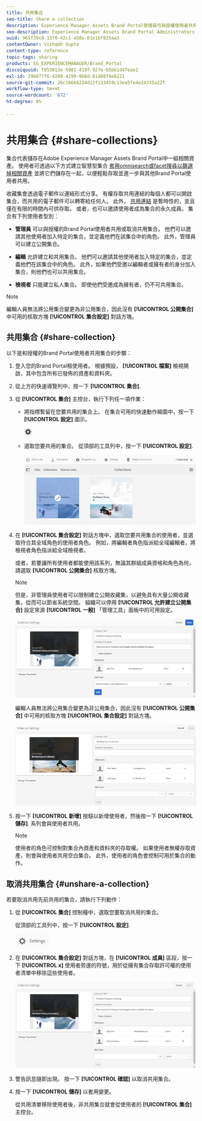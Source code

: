 ```yaml
---
title: 共用集合
seo-title: Share a collection
description: Experience Manager Assets Brand Portal管理員可與授權使用者共用和取消共用集合或智慧型集合。 編輯者只能檢視和共用他們建立、與他們共用的收藏集和公開收藏集。
seo-description: Experience Manager Assets Brand Portal Administrators can share and unshare a collection or a smart collection with authorized users. Editors can view and share only the collections created by them, shared with them, and public collections.
uuid: 965f39cd-1378-42c1-a58a-01e1bf825aa3
contentOwner: Vishabh Gupta
content-type: reference
topic-tags: sharing
products: SG_EXPERIENCEMANAGER/Brand_Portal
discoiquuid: f053013e-5981-419f-927e-b5bb1d47eae2
exl-id: 29b877f6-4200-4299-9b8d-81d88f4e8221
source-git-commit: 26c16668224d22f133419c13ea5fe4e24335a22f
workflow-type: tm+mt
source-wordcount: '672'
ht-degree: 0%

---
```


# 共用集合 {#share-collections}

集合代表儲存在Adobe Experience Manager Assets Brand Portal中一組相關資產。 使用者可透過以下方式建立智慧型集合 [套用omnisearch或facet搜尋以篩選掉相關資產](brand-portal-searching.md) 並將它們儲存在一起，以便輕鬆存取並進一步與其他Brand Portal使用者共用。

<!--The administrators can share and unshare a collection with the authorized Brand Portal users. Editors and viewers can view and share the collections created by them, shared with them, and public collections.-->

收藏集會透過電子郵件以連結形式分享。 有權存取共用連結的每個人都可以開啟集合，而共用的電子郵件可以轉寄給任何人。 此外， [共用連結](https://experienceleague.adobe.com/docs/experience-manager-brand-portal/using/share/brand-portal-link-share.html?lang=en) 是暫時性的，並且僅在有限的時間內可供存取。 或者，也可以邀請使用者成為集合的永久成員。 集合有下列使用者型別：

* **管理員** 可以與授權的Brand Portal使用者共用或取消共用集合。 他們可以邀請其他使用者加入特定的集合，並定義他們在該集合中的角色。 此外，管理員可以建立公開集合。

* **編輯** 允許建立和共用集合。 他們可以邀請其他使用者加入特定的集合，並定義他們在該集合中的角色。 此外，如果他們受邀以編輯者或擁有者的身分加入集合，則他們也可以共用集合。

* **檢視者** 只能建立私人集合。 即使他們受邀成為擁有者，仍不可共用集合。

>[!NOTE]
>
>編輯人員無法將公用集合變更為非公用集合，因此沒有 **[!UICONTROL 公開集合]** 中可用的核取方塊 **[!UICONTROL 集合設定]** 對話方塊。

## 共用集合 {#share-collection}

以下是和授權的Brand Portal使用者共用集合的步驟：

1. 登入您的Brand Portal租使用者。 根據預設， **[!UICONTROL 檔案]** 檢視開啟，其中包含所有已發佈的資產和資料夾。

1. 從上方的快速導覽列中，按一下 **[!UICONTROL 集合]**.

1. 從 **[!UICONTROL 集合]** 主控台，執行下列任一項作業：

   * 將指標暫留在您要共用的集合上。 在集合可用的快速動作縮圖中，按一下 **[!UICONTROL 設定]** 圖示。

     ![](assets/settings-icon.png)

   * 選取您要共用的集合。 從頂部的工具列中，按一下 **[!UICONTROL 設定]**.

     ![](assets/collection-console.png)

1. 在 **[!UICONTROL 集合設定]** 對話方塊中，選取您要共用集合的使用者，並選取符合其全域角色的使用者角色。 例如，將編輯者角色指派給全域編輯者，將檢視者角色指派給全域檢視者。

   或者，若要讓所有使用者都能使用該系列，無論其群組成員資格和角色為何，請選取 **[!UICONTROL 公開集合]** 核取方塊。

   >[!NOTE]
   >
   >但是，非管理員使用者可以限制建立公開收藏集，以避免具有大量公開收藏集，從而可以節省系統空間。 組織可以停用 **[!UICONTROL 允許建立公開集合]** 設定來源 **[!UICONTROL 一般]** 「管理工具」面板中的可用設定。

   ![](assets/collection_sharingadduser.png)

   編輯人員無法將公用集合變更為非公用集合，因此沒有 **[!UICONTROL 公開集合]** 中可用的核取方塊 **[!UICONTROL 集合設定]** 對話方塊。

   ![](assets/collection-setting-editor.png)

1. 按一下 **[!UICONTROL 新增]** 按鈕以新增使用者，然後按一下 **[!UICONTROL 儲存]**. 系列會與使用者共用。

   >[!NOTE]
   >
   >使用者的角色可控制對集合內資產和資料夾的存取權。 如果使用者無權存取資產，則會與使用者共用空白集合。 此外，使用者的角色會控制可用於集合的動作。

## 取消共用集合 {#unshare-a-collection}

若要取消共用先前共用的集合，請執行下列動作：

1. 從 **[!UICONTROL 集合]** 控制檯中，選取您要取消共用的集合。

   從頂部的工具列中，按一下 **[!UICONTROL 設定]**.

   ![](assets/collection_settings.png)

1. 在 **[!UICONTROL 集合設定]** 對話方塊，在 **[!UICONTROL 成員]** 區段，按一下 **[!UICONTROL x]** 使用者旁邊的符號，用於從擁有集合存取許可權的使用者清單中移除這些使用者。

   ![](assets/unshare_collection.png)

1. 警告訊息隨即出現。 按一下 **[!UICONTROL 確認]** 以取消共用集合。

1. 按一下 **[!UICONTROL 儲存]** 以套用變更。

   從共用清單移除使用者後，非共用集合就會從使用者的 **[!UICONTROL 集合]** 主控台。

<!--
1. Click the overlay icon on the left, and choose **[!UICONTROL Navigation]**.

   ![](assets/contenttree-1.png)

1. From the siderail on the left, click **[!UICONTROL Collections]**.

   ![](assets/access_collections.png)

1. From the **[!UICONTROL Collections]** console, do one of the following:

    * Hover the pointer over the collection you want to share. From the quick action thumbnails available for the collection, click the **[!UICONTROL Settings]** icon.

   ![](assets/settings_thumbnail.png)

    * Select the collection you want to share. From the toolbar at the top, click **[!UICONTROL Settings]**.
    
   ![](assets/collection-sharing.png)

1. In the [!UICONTROL Collection Settings] dialog box, select the users or groups with whom you want to share the collection and select the role for a user or a group to match their global role. For example, assign the Editor role to a global editor, the Viewer role to a global viewer.

   Alternatively, to make the collection available to all users irrespective of their group membership and role, make it public by selecting the **[!UICONTROL Public Collection]** check-box.

   >[!NOTE]
   >
   >However, non-admin users can be restricted from creating public collections, to avoid having numerous public collections so that system space can be saved. Organizations can disable the **[!UICONTROL Allow public collections creation]** configuration from [!UICONTROL General] settings available in admin tools panel.

   ![](assets/collection_sharingadduser.png)

   Editors cannot change a public collection to a non-public collection and, therefore, do not have **[!UICONTROL Public Collection]** check-box available in **[!UICONTROL Collection Settings]** dialog.

   ![](assets/collection-setting-editor.png)

1. Select **[!UICONTROL Add]**, and then **[!UICONTROL Save]**. The collection is shared with the chosen users.

   >[!NOTE]
   >
   >A user's role governs access to the assets and folders inside a collection. If a user does not have access to assets, an empty collection is shared with the user. Also, a user's role governs the actions available for collections.

## Unshare a collection {#unshare-a-collection}

To unshare a previously shared collection, do the following:

1. From the **[!UICONTROL Collections]** console, select the collection you want to unshare.

   In the toolbar, click **[!UICONTROL Settings]**.

   ![](assets/collection_settings.png)

1. On the **[!UICONTROL Collection Settings]** dialog box, under **[!UICONTROL Members]**, click the **[!UICONTROL x]** symbol next to users or groups to remove them from the list of users you shared the collection with.

   ![](assets/unshare_collection.png)

1. In the warning message box, click **[!UICONTROL Confirm]** to confirm unshare.

   Click **[!UICONTROL Save]**.

1. Log in to Brand Portal with the credentials of the user you removed from the shared list. The collection is removed from the **[!UICONTROL Collections]** console.
-->
